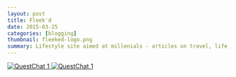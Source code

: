 ```yaml
---
layout: post
title: Fleek'd
date: 2015-03-25
categories: [blogging]
thumbnail: fleeked-logo.png
summary: Lifestyle site aimed at millenials - articles on travel, life, food, and pop culture! 
---
```


<a class="zoom" rel="gallery" href="{{ site.url }}/images/fleedk'dblog.jpg">
  <img alt="QuestChat 1" src="{{ site.url }}/images/fleedk'dblog.jpg"/>
</a>

<a class="zoom" rel="gallery" href="{{ site.url }}/images/fleedk'dblog.jpg">
  <img alt="QuestChat 1" src="{{ site.url }}/images/fleek'd-cleaneat.jpg"/>
</a>

